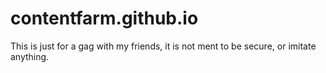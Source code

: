 # contentfarm.github.io

This is just for a gag with my friends, it is not ment to be secure, or imitate anything.
